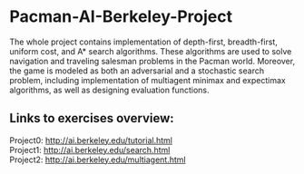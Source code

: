 # Pacman-AI-Berkeley-Project

The whole project contains implementation of depth-first, breadth-first, uniform cost, and A* search algorithms. 
These algorithms are used to solve navigation and traveling salesman problems in the Pacman world.
Moreover, the game is modeled as both an adversarial and a stochastic search problem, including implementation of multiagent minimax and expectimax algorithms, 
as well as designing evaluation functions.


## Links to exercises overview:
Project0: http://ai.berkeley.edu/tutorial.html \
Project1: http://ai.berkeley.edu/search.html \
Project2: http://ai.berkeley.edu/multiagent.html 
